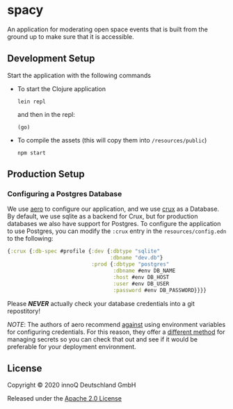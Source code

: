 # spacy

An application for moderating open space events that is built from the ground up to make sure that it is accessible.

## Development Setup

Start the application with the following commands

* To start the Clojure application

      lein repl

  and then in the repl:

      (go)

* To compile the assets (this will copy them into `/resources/public`)

      npm start

## Production Setup

### Configuring a Postgres Database

We use [aero](https://github.com/juxt/aero) to configure our application, and
we use [crux](https://github.com/juxt/crux) as a Database. By default, we
use sqlite as a backend for Crux, but for production databases we also have
support for Postgres. To configure the application to use Postgres, you can
modify the `:crux` entry in the `resources/config.edn` to the following:

```clojure
{:crux {:db-spec #profile {:dev {:dbtype "sqlite"
                                 :dbname "dev.db"}
                           :prod {:dbtype "postgres"
                                  :dbname #env DB_NAME
                                  :host #env DB_HOST
                                  :user #env DB_USER
                                  :password #env DB_PASSWORD}}}}
```

Please _**NEVER**_ actually check your database credentials into a git
repostitory!

*NOTE*: The authors of aero recommend [against](https://github.com/juxt/aero#env)
using environment variables for configuring credentials. For this reason,
they offer a [different method](https://github.com/juxt/aero#hide-passwords-in-local-private-files)
for managing secrets so you can check that out and see if it would be
preferable for your deployment environment.


## License

Copyright © 2020 innoQ Deutschland GmbH

Released under the [Apache 2.0 License](http://www.apache.org/licenses/LICENSE-2.0.html)
